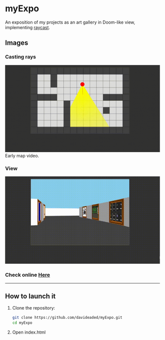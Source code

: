 # myExpo

An exposition of my projects as an art gallery in Doom-like view, implementing [raycast](https://en.wikipedia.org/wiki/Ray_casting#Ray_casting_in_early_computer_games).

## Images

### Casting rays
![Preview](./public/preview1.gif)
Early map video.

### View
![Preview2](./public/preview2.gif)

### Check online [Here](https://davideaded.github.io/myExpo/)

---

## How to launch it

1. Clone the repository:
   ```bash
   git clone https://github.com/davideaded/myExpo.git
   cd myExpo
   ```
2. Open index.html
